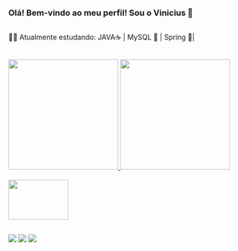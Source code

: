 ### Olá! Bem-vindo ao meu perfil! Sou o Vinicius 👋
##
👨‍💻 Atualmente estudando: JAVA☕ |  MySQL 🐬 | Spring 🍃|
##
<div align="left">
  
  <a href="https://github.com/viniciuslopes98">
  <img height="220em" src="https://github-readme-stats.vercel.app/api?username=viniciuslopes98&show_icons=true&theme=dracula&include_all_commits=true&count_private=true"/>
  <img height="220em" src="https://github-readme-stats.vercel.app/api/top-langs/?username=viniciuslopes98&layout=compact&langs_count=7&theme=dracula"/>
</div>
<div style="display: inline_block"><br>

<img align="center" alt="" height="80" width="120" src="https://cdn.jsdelivr.net/gh/devicons/devicon/icons/java/java-original-wordmark.svg">
</div>

##
<div>
  <a href="https://instagram.com/zm1hawk" target="_blank"><img src="https://img.shields.io/badge/-Instagram-%23E4405F?style=for-the-badge&logo=instagram&logoColor=white" target="_blank"></a>
  <a href = "mailto:contatovinicius6.lopes6@gmail.com"><img src="https://img.shields.io/badge/-Gmail-%23333?style=for-the-badge&logo=gmail&logoColor=white" target="_blank"></a>
  <a href="https://www.linkedin.com/in/vinicius-l-4181b9ba/" target="_blank"><img src="https://img.shields.io/badge/-LinkedIn-%230077B5?style=for-the-badge&logo=linkedin&logoColor=white" target="_blank"></a>             
 </div>         
           
          
